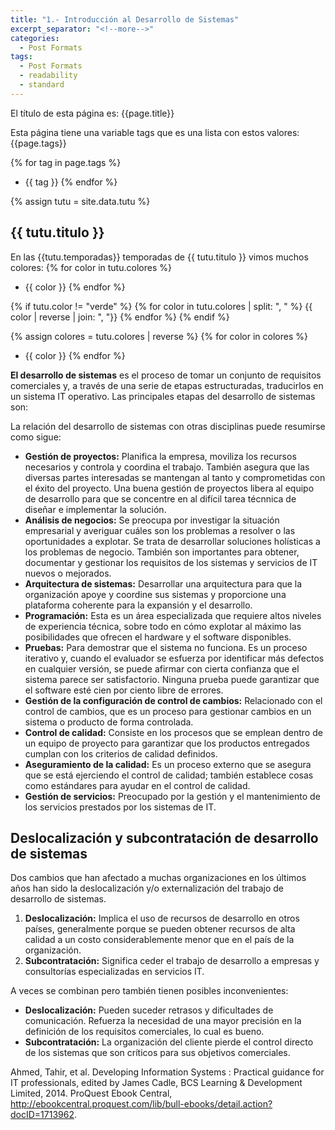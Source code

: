 ```yaml
---
title: "1.- Introducción al Desarrollo de Sistemas"
excerpt_separator: "<!--more-->"
categories:
  - Post Formats
tags:
  - Post Formats
  - readability
  - standard
---
```


El título de esta página es: {{page.title}}

Esta página tiene una variable tags que es una lista con estos valores: {{page.tags}}

{% for tag in page.tags %}
* {{ tag }}
{% endfor %}

{% assign tutu = site.data.tutu %}

## {{ tutu.titulo }}

En las {{tutu.temporadas}} temporadas de {{ tutu.titulo }} vimos muchos colores: 
{% for color in tutu.colores %}
* {{ color }}
{% endfor %}


{% if tutu.color != "verde" %}
  {% for color in tutu.colores | split: ", " %}
   {{ color | reverse | join: ", "}}
  {% endfor %}
{% endif %}

{% assign colores = tutu.colores | reverse %}
{% for color in colores %}
* {{ color }}
{% endfor %}


**El desarrollo de sistemas** es el proceso de tomar un conjunto de requisitos comerciales y, a través de una serie de etapas estructuradas, traducirlos en un sistema IT operativo. Las principales etapas del desarrollo de sistemas son:

La relación del desarrollo de sistemas con otras disciplinas puede resumirse como sigue: 

- **Gestión de proyectos:** Planifica la empresa, moviliza los recursos necesarios y controla y coordina el trabajo. También asegura que las diversas partes interesadas se mantengan al tanto y comprometidas con el éxito del proyecto. Una buena gestión de proyectos libera al equipo de desarrollo para que se concentre en al difícil tarea técnnica de diseñar e implementar la solución. 
- **Análisis de negocios:** Se preocupa por investigar la situación empresarial y averiguar cuáles son los problemas a resolver o las oportunidades a explotar. Se trata de desarrollar soluciones holísticas a los problemas de negocio. También son importantes para obtener, documentar y gestionar los requisitos de los sistemas y servicios de IT nuevos o mejorados. 
- **Arquitectura de sistemas:** Desarrollar una arquitectura para que la organización apoye y coordine sus sistemas y proporcione una plataforma coherente para la expansión y el desarrollo. 
- **Programación:** Esta es un área especializada que requiere altos niveles de experiencia técnica, sobre todo en cómo explotar al máximo las posibilidades que ofrecen el hardware y el software disponibles. 
- **Pruebas:** Para demostrar que el sistema no funciona. Es un proceso iterativo y, cuando el evaluador se esfuerza por identificar más defectos en cualquier versión, se puede afirmar con cierta confianza que el sistema parece ser satisfactorio. Ninguna prueba puede garantizar que el software esté cien por ciento libre de errores. 
- **Gestión de la configuración de control de cambios:** Relacionado con el control de cambios, que es un proceso para gestionar cambios en un sistema o producto de forma controlada.
- **Control de calidad:** Consiste en los procesos que se emplean dentro de un equipo de proyecto para garantizar que los productos entregados cumplan con los criterios de calidad definidos.
- **Aseguramiento de la calidad:** Es un proceso externo que se asegura que se está ejerciendo el control de calidad; también establece cosas como estándares para ayudar en el control de calidad. 
- **Gestión de servicios:** Preocupado por la gestión y el mantenimiento de los servicios prestados por los sistemas de IT.
  

## Deslocalización y subcontratación de desarrollo de sistemas

Dos cambios que han afectado a muchas organizaciones en los últimos años han sido la deslocalización y/o externalización del trabajo de desarrollo de sistemas.

1. **Deslocalización:** Implica el uso de recursos de desarrollo en otros países, generalmente porque se pueden obtener recursos de alta calidad a un costo considerablemente menor que en el país de la organización. 
2. **Subcontratación:** Significa ceder el trabajo de desarrollo a empresas y consultorías especializadas en servicios IT.

A veces se combinan pero también tienen posibles inconvenientes:
- **Deslocalización:** Pueden suceder retrasos y dificultades de comunicación. Refuerza la necesidad de una mayor precisión en la definición de los requisitos comerciales, lo cual es bueno.
- **Subcontratación:** La organización del cliente pierde el control directo de los sistemas que son críticos para sus objetivos comerciales. 

Ahmed, Tahir, et al. Developing Information Systems : Practical guidance for IT professionals, edited by James Cadle, BCS Learning & Development Limited, 2014. ProQuest Ebook Central, http://ebookcentral.proquest.com/lib/bull-ebooks/detail.action?docID=1713962.


